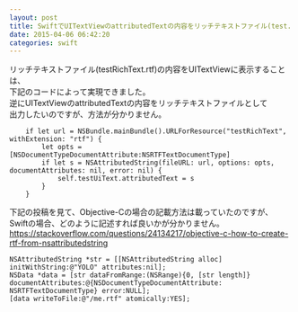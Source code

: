 ```yaml
---
layout: post
title: SwiftでUITextViewのattributedTextの内容をリッチテキストファイル(test.rtf)として保存するには？
date: 2015-04-06 06:42:20
categories: swift
---
```

<!-- {% raw %} -->
<p>リッチテキストファイル(testRichText.rtf)の内容をUITextViewに表示することは、<br>
下記のコードによって実現できました。<br>
逆にUITextViewのattributedTextの内容をリッチテキストファイルとして<br>
出力したいのですが、方法が分かりません。</p>

<pre><code>    if let url = NSBundle.mainBundle().URLForResource("testRichText", withExtension: "rtf") {
        let opts = [NSDocumentTypeDocumentAttribute:NSRTFTextDocumentType]            
        if let s = NSAttributedString(fileURL: url, options: opts, documentAttributes: nil, error: nil) {
            self.testUiText.attributedText = s
        }
    }
</code></pre>

<p>下記の投稿を見て、Objective-Cの場合の記載方法は載っていたのですが、<br>
Swiftの場合、どのように記述すれば良いかが分かりません。<br>
<a href="https://stackoverflow.com/questions/24134217/objective-c-how-to-create-rtf-from-nsattributedstring">https://stackoverflow.com/questions/24134217/objective-c-how-to-create-rtf-from-nsattributedstring</a></p>

<pre><code>NSAttributedString *str = [[NSAttributedString alloc] initWithString:@"YOLO" attributes:nil];
NSData *data = [str dataFromRange:(NSRange){0, [str length]} documentAttributes:@{NSDocumentTypeDocumentAttribute: NSRTFTextDocumentType} error:NULL];
[data writeToFile:@"/me.rtf" atomically:YES];
</code></pre>
<!-- {% endraw %} -->
